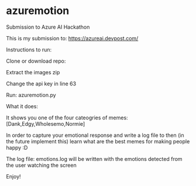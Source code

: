 # azuremotion
Submission to Azure AI Hackathon


This is my submission to: https://azureai.devpost.com/

Instructions to run:

Clone or download repo:

Extract the images zip

Change the api key in line 63

Run: azuremotion.py

What it does:

It shows you one of the four cateogries of memes: [Dank,Edgy,Wholesemo,Normie]

In order to capture your emotional response and write a log file to then (in the future implement this) learn what are the best memes for making people happy :D


The log file: emotions.log will be written with the emotions detected from the user watching the screen

Enjoy!
